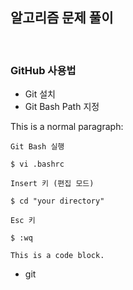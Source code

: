 ## 알고리즘 문제 풀이

<br>

### GitHub 사용법

+ Git 설치
+ Git Bash Path 지정

This is a normal paragraph:

    Git Bash 실행
    
    $ vi .bashrc
    
    Insert 키 (편집 모드)
    
    $ cd "your directory"
    
    Esc 키
    
    $ :wq
    
    This is a code block.

+ git

